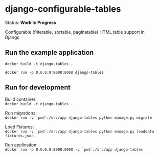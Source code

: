 # django-configurable-tables

Status: **Work In Progress**

Configurable (filterable, sortable, paginatable) HTML table support in Django

## Run the example application

`docker build -t django-tables .`

`docker run -p 0.0.0.0:8008:8008 django-tables`

## Run for development

Build container:  
`docker build -t django-tables .`

Run migrations:  
```docker run -v `pwd`:/src/app django-tables python manage.py migrate```

Load Fixtures:  
```docker run -v `pwd`:/src/app django-tables python manage.py loaddata fixtures.json```

Run application:  
```docker run -p 0.0.0.0:8008:8008 -v `pwd`:/src/app django-tables```
